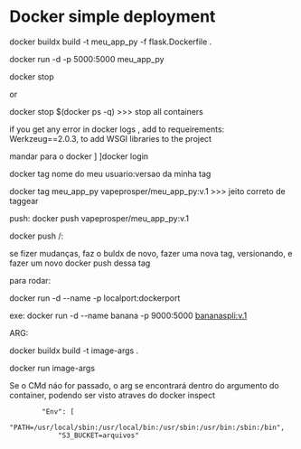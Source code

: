 # Docker simple deployment

docker buildx build -t meu_app_py -f flask.Dockerfile .

docker run -d -p 5000:5000 meu_app_py

docker stop <container id>

or

docker stop $(docker ps -q) >>> stop all containers

if you get any error in docker logs <container id>, add to requeirements: Werkzeug==2.0.3, to add WSGI libraries to the project

mandar para o docker
]
]docker login

docker tag <noe do meu app ou o que eu quiser> nome do meu usuario:versao da minha tag

docker tag meu_app_py vapeprosper/meu_app_py:v.1 >>> jeito correto de taggear

push: docker push vapeprosper/meu_app_py:v.1

docker push <nome do usuario no docker hub>/<nome do app>:<versao>

se fizer mudanças, faz o buldx de novo, fazer uma nova tag, versionando, e fazer um novo docker push dessa tag

para rodar:

docker run -d --name <nome do app> -p localport:dockerport <nome da imagem:versao da imagem>

exe: docker run -d --name banana -p 9000:5000 <bananaspli:v.1>

ARG:

docker buildx build -t image-args .

docker run image-args

Se o CMd náo for passado, o arg se encontrará dentro do argumento do container, podendo ser visto atraves do docker inspect <id do container>

            "Env": [
                "PATH=/usr/local/sbin:/usr/local/bin:/usr/sbin:/usr/bin:/sbin:/bin",
                "S3_BUCKET=arquivos"

